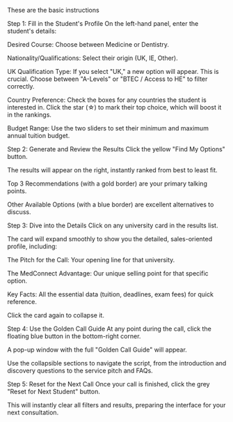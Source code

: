 These are the basic instructions 

Step 1: Fill in the Student's Profile
On the left-hand panel, enter the student's details:

Desired Course: Choose between Medicine or Dentistry.

Nationality/Qualifications: Select their origin (UK, IE, Other).

UK Qualification Type: If you select "UK," a new option will appear. This is crucial. Choose between "A-Levels" or "BTEC / Access to HE" to filter correctly.

Country Preference: Check the boxes for any countries the student is interested in. Click the star (☆) to mark their top choice, which will boost it in the rankings.

Budget Range: Use the two sliders to set their minimum and maximum annual tuition budget.

Step 2: Generate and Review the Results
Click the yellow "Find My Options" button.

The results will appear on the right, instantly ranked from best to least fit.

Top 3 Recommendations (with a gold border) are your primary talking points.

Other Available Options (with a blue border) are excellent alternatives to discuss.

Step 3: Dive into the Details
Click on any university card in the results list.

The card will expand smoothly to show you the detailed, sales-oriented profile, including:

The Pitch for the Call: Your opening line for that university.

The MedConnect Advantage: Our unique selling point for that specific option.

Key Facts: All the essential data (tuition, deadlines, exam fees) for quick reference.

Click the card again to collapse it.

Step 4: Use the Golden Call Guide
At any point during the call, click the floating blue button in the bottom-right corner.

A pop-up window with the full "Golden Call Guide" will appear.

Use the collapsible sections to navigate the script, from the introduction and discovery questions to the service pitch and FAQs.

Step 5: Reset for the Next Call
Once your call is finished, click the grey "Reset for Next Student" button.

This will instantly clear all filters and results, preparing the interface for your next consultation.
